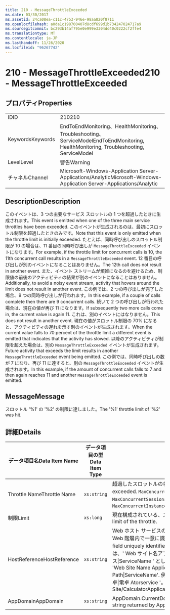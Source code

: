 ```yaml
---
title: 210 - MessageThrottleExceeded
ms.date: 03/30/2017
ms.assetid: 24ca08ea-c11c-4753-946e-98aa820f8711
ms.openlocfilehash: a0da1c198700407d8cdf699d1b734247024717a9
ms.sourcegitcommit: bc293b14af795e0e999e3304dd40c0222cf2ffe4
ms.translationtype: MT
ms.contentlocale: ja-JP
ms.lasthandoff: 11/26/2020
ms.locfileid: "96267742"
---
```

# <a name="210---messagethrottleexceeded"></a><span data-ttu-id="e81b4-102">210 - MessageThrottleExceeded</span><span class="sxs-lookup"><span data-stu-id="e81b4-102">210 - MessageThrottleExceeded</span></span>

## <a name="properties"></a><span data-ttu-id="e81b4-103">プロパティ</span><span class="sxs-lookup"><span data-stu-id="e81b4-103">Properties</span></span>  
  
|||  
|-|-|  
|<span data-ttu-id="e81b4-104">ID</span><span class="sxs-lookup"><span data-stu-id="e81b4-104">ID</span></span>|<span data-ttu-id="e81b4-105">210</span><span class="sxs-lookup"><span data-stu-id="e81b4-105">210</span></span>|  
|<span data-ttu-id="e81b4-106">Keywords</span><span class="sxs-lookup"><span data-stu-id="e81b4-106">Keywords</span></span>|<span data-ttu-id="e81b4-107">EndToEndMonitoring、HealthMonitoring、Troubleshooting、ServiceModel</span><span class="sxs-lookup"><span data-stu-id="e81b4-107">EndToEndMonitoring, HealthMonitoring, Troubleshooting, ServiceModel</span></span>|  
|<span data-ttu-id="e81b4-108">Level</span><span class="sxs-lookup"><span data-stu-id="e81b4-108">Level</span></span>|<span data-ttu-id="e81b4-109">警告</span><span class="sxs-lookup"><span data-stu-id="e81b4-109">Warning</span></span>|  
|<span data-ttu-id="e81b4-110">チャネル</span><span class="sxs-lookup"><span data-stu-id="e81b4-110">Channel</span></span>|<span data-ttu-id="e81b4-111">Microsoft-Windows-Application Server-Applications/Analytic</span><span class="sxs-lookup"><span data-stu-id="e81b4-111">Microsoft-Windows-Application Server-Applications/Analytic</span></span>|  
  
## <a name="description"></a><span data-ttu-id="e81b4-112">Description</span><span class="sxs-lookup"><span data-stu-id="e81b4-112">Description</span></span>  

 <span data-ttu-id="e81b4-113">このイベントは、3 つの主要なサービス スロットルの 1 つを超過したときに生成されます。</span><span class="sxs-lookup"><span data-stu-id="e81b4-113">This event is emitted when one of the three main service throttles have been exceeded.</span></span> <span data-ttu-id="e81b4-114">このイベントが生成されるのは、最初にスロットル制限を超過したときのみです。</span><span class="sxs-lookup"><span data-stu-id="e81b4-114">Note that this event is only emitted when the throttle limit is initially exceeded.</span></span> <span data-ttu-id="e81b4-115">たとえば、同時呼び出しのスロットル制限が 10 の場合は、11 番目の同時呼び出しが `MessageThrottleExceeded` イベントになります。</span><span class="sxs-lookup"><span data-stu-id="e81b4-115">For example, if the throttle limit for concurrent calls is 10, the 11th concurrent call results in a `MessageThrottleExceeded` event.</span></span> <span data-ttu-id="e81b4-116">12 番目の呼び出しが別のイベントになることはありません。</span><span class="sxs-lookup"><span data-stu-id="e81b4-116">The 12th call does not result in another event.</span></span> <span data-ttu-id="e81b4-117">また、イベント ストリームが煩雑になるのを避けるため、制限値の前後のアクティビティの結果が別のイベントになることはありません。</span><span class="sxs-lookup"><span data-stu-id="e81b4-117">Additionally, to avoid a noisy event stream, activity that hovers around the limit does not result in another event.</span></span> <span data-ttu-id="e81b4-118">この例では、2 つの呼び出しが完了した場合、9 つの同時呼び出しが行われます。</span><span class="sxs-lookup"><span data-stu-id="e81b4-118">In this example, if a couple of calls complete then there are 9 concurrent calls.</span></span> <span data-ttu-id="e81b4-119">続いて 2 つの呼び出しが行われた場合は、現在の値が再び 11 になります。</span><span class="sxs-lookup"><span data-stu-id="e81b4-119">If subsequently two more calls come in, the current value is again 11.</span></span> <span data-ttu-id="e81b4-120">これは、別のイベントにはなりません。</span><span class="sxs-lookup"><span data-stu-id="e81b4-120">This does not result in another event.</span></span> <span data-ttu-id="e81b4-121">現在の値がスロットル制限の 70% になると、アクティビティの遅れを示す別のイベントが生成されます。</span><span class="sxs-lookup"><span data-stu-id="e81b4-121">When the current value falls to 70 percent of the throttle limit a different event is emitted that indicates that the activity has slowed.</span></span> <span data-ttu-id="e81b4-122">以降のアクティビティが制限を超えた場合は、別の `MessageThrottleExceeded` イベントが生成されます。</span><span class="sxs-lookup"><span data-stu-id="e81b4-122">Future activity that exceeds the limit results in another `MessageThrottleExceeded` event being emitted.</span></span> <span data-ttu-id="e81b4-123">この例では、同時呼び出しの数が 7 になり、再び 11 に達すると、別の `MessageThrottleExceeded` イベントが生成されます。</span><span class="sxs-lookup"><span data-stu-id="e81b4-123">In this example, if the amount of concurrent calls falls to 7 and then again reaches 11 and another `MessageThrottleExceeded` event is emitted.</span></span>  
  
## <a name="message"></a><span data-ttu-id="e81b4-124">Message</span><span class="sxs-lookup"><span data-stu-id="e81b4-124">Message</span></span>  

 <span data-ttu-id="e81b4-125">スロットル '%1' の '%2' の制限に達しました。</span><span class="sxs-lookup"><span data-stu-id="e81b4-125">The '%1' throttle limit of '%2' was hit.</span></span>  
  
## <a name="details"></a><span data-ttu-id="e81b4-126">詳細</span><span class="sxs-lookup"><span data-stu-id="e81b4-126">Details</span></span>  
  
|<span data-ttu-id="e81b4-127">データ項目名</span><span class="sxs-lookup"><span data-stu-id="e81b4-127">Data Item Name</span></span>|<span data-ttu-id="e81b4-128">データ項目の型</span><span class="sxs-lookup"><span data-stu-id="e81b4-128">Data Item Type</span></span>|<span data-ttu-id="e81b4-129">Description</span><span class="sxs-lookup"><span data-stu-id="e81b4-129">Description</span></span>|  
|--------------------|--------------------|-----------------|  
|<span data-ttu-id="e81b4-130">Throttle Name</span><span class="sxs-lookup"><span data-stu-id="e81b4-130">Throttle Name</span></span>|`xs:string`|<span data-ttu-id="e81b4-131">超過したスロットルの名前。</span><span class="sxs-lookup"><span data-stu-id="e81b4-131">The name of the throttle that has been exceeded.</span></span> <span data-ttu-id="e81b4-132">`MaxConcurrentCalls`、`MaxConcurrentInstances`、または `MaxConcurrentSessions`。</span><span class="sxs-lookup"><span data-stu-id="e81b4-132">Either `MaxConcurrentCalls`, `MaxConcurrentInstances`, or `MaxConcurrentSessions`,</span></span>|  
|<span data-ttu-id="e81b4-133">制限</span><span class="sxs-lookup"><span data-stu-id="e81b4-133">Limit</span></span>|`xs:long`|<span data-ttu-id="e81b4-134">現在構成されている、スロットルの制限。</span><span class="sxs-lookup"><span data-stu-id="e81b4-134">The currently configured limit of the throttle.</span></span>|  
|<span data-ttu-id="e81b4-135">HostReference</span><span class="sxs-lookup"><span data-stu-id="e81b4-135">HostReference</span></span>|`xs:string`|<span data-ttu-id="e81b4-136">Web ホスト サービスの場合は、このフィールドにより、サービスが Web 階層内で一意に識別されます。</span><span class="sxs-lookup"><span data-stu-id="e81b4-136">For Web-hosted services, this field uniquely identifies the service in the Web hierarchy.</span></span> <span data-ttu-id="e81b4-137">この形式は、' Web サイト名アプリケーションの仮想パス&#124;サービスの仮想パス&#124;ServiceName ' として定義されています。</span><span class="sxs-lookup"><span data-stu-id="e81b4-137">Its format is defined as 'Web Site Name Application Virtual Path&#124;Service Virtual Path&#124;ServiceName'.</span></span> <span data-ttu-id="e81b4-138">例: ' 既定の Web サイト/計算 Atorapplication&#124;/電卓&#124;電卓 Atorservice '。</span><span class="sxs-lookup"><span data-stu-id="e81b4-138">Example: 'Default Web Site/CalculatorApplication&#124;/CalculatorService.svc&#124;CalculatorService'.</span></span>|  
|<span data-ttu-id="e81b4-139">AppDomain</span><span class="sxs-lookup"><span data-stu-id="e81b4-139">AppDomain</span></span>|`xs:string`|<span data-ttu-id="e81b4-140">AppDomain.CurrentDomain.FriendlyName で返される文字列。</span><span class="sxs-lookup"><span data-stu-id="e81b4-140">The string returned by AppDomain.CurrentDomain.FriendlyName.</span></span>|
